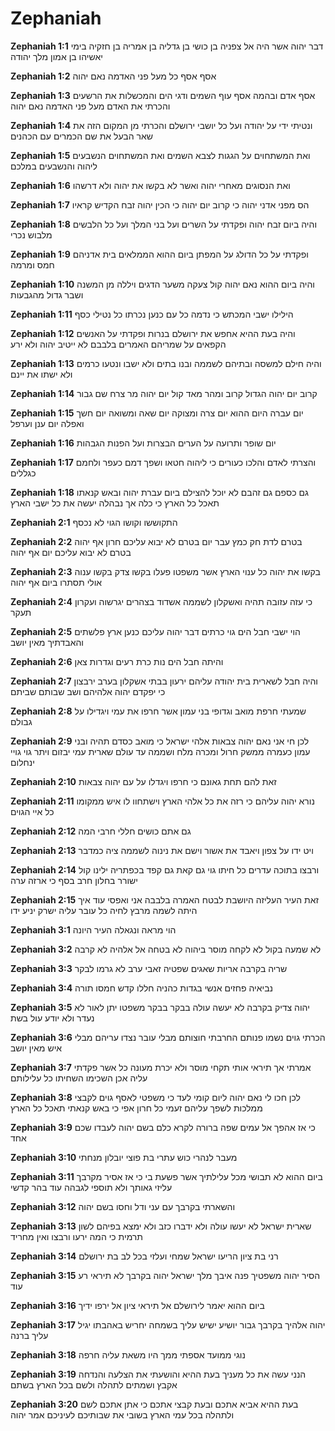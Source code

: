 # Zephaniah

**Zephaniah 1:1**   דבר יהוה אשר היה אל צפניה בן כושי בן גדליה בן אמריה בן חזקיה בימי יאשיהו בן אמון מלך יהודה

**Zephaniah 1:2**   אסף אסף כל מעל פני האדמה נאם יהוה

**Zephaniah 1:3**   אסף אדם ובהמה אסף עוף השמים ודגי הים והמכשלות את הרשעים והכרתי את האדם מעל פני האדמה נאם יהוה

**Zephaniah 1:4**   ונטיתי ידי על יהודה ועל כל יושבי ירושל͏ם והכרתי מן המקום הזה את שאר הבעל את שם הכמרים עם הכהנים

**Zephaniah 1:5**   ואת המשתחוים על הגגות לצבא השמים ואת המשתחוים הנשבעים ליהוה והנשבעים במלכם

**Zephaniah 1:6**   ואת הנסוגים מאחרי יהוה ואשר לא בקשו את יהוה ולא דרשהו

**Zephaniah 1:7**   הס מפני אדני יהוה כי קרוב יום יהוה כי הכין יהוה זבח הקדיש קראיו

**Zephaniah 1:8**   והיה ביום זבח יהוה ופקדתי על השרים ועל בני המלך ועל כל הלבשים מלבוש נכרי

**Zephaniah 1:9**   ופקדתי על כל הדולג על המפתן ביום ההוא הממלאים בית אדניהם חמס ומרמה

**Zephaniah 1:10**   והיה ביום ההוא נאם יהוה קול צעקה משער הדגים ויללה מן המשנה ושבר גדול מהגבעות

**Zephaniah 1:11**   הילילו ישבי המכתש כי נדמה כל עם כנען נכרתו כל נטילי כסף

**Zephaniah 1:12**   והיה בעת ההיא אחפש את ירושל͏ם בנרות ופקדתי על האנשים הקפאים על שמריהם האמרים בלבבם לא ייטיב יהוה ולא ירע

**Zephaniah 1:13**   והיה חילם למשסה ובתיהם לשממה ובנו בתים ולא ישבו ונטעו כרמים ולא ישתו את יינם

**Zephaniah 1:14**   קרוב יום יהוה הגדול קרוב ומהר מאד קול יום יהוה מר צרח שם גבור

**Zephaniah 1:15**   יום עברה היום ההוא יום צרה ומצוקה יום שאה ומשואה יום חשך ואפלה יום ענן וערפל

**Zephaniah 1:16**   יום שופר ותרועה על הערים הבצרות ועל הפנות הגבהות

**Zephaniah 1:17**   והצרתי לאדם והלכו כעורים כי ליהוה חטאו ושפך דמם כעפר ולחמם כגללים

**Zephaniah 1:18**   גם כספם גם זהבם לא יוכל להצילם ביום עברת יהוה ובאש קנאתו תאכל כל הארץ כי כלה אך נבהלה יעשה את כל ישבי הארץ

**Zephaniah 2:1**   התקוששו וקושו הגוי לא נכסף

**Zephaniah 2:2**   בטרם לדת חק כמץ עבר יום בטרם לא יבוא עליכם חרון אף יהוה בטרם לא יבוא עליכם יום אף יהוה

**Zephaniah 2:3**   בקשו את יהוה כל ענוי הארץ אשר משפטו פעלו בקשו צדק בקשו ענוה אולי תסתרו ביום אף יהוה

**Zephaniah 2:4**   כי עזה עזובה תהיה ואשקלון לשממה אשדוד בצהרים יגרשוה ועקרון תעקר

**Zephaniah 2:5**   הוי ישבי חבל הים גוי כרתים דבר יהוה עליכם כנען ארץ פלשתים והאבדתיך מאין יושב

**Zephaniah 2:6**   והיתה חבל הים נות כרת רעים וגדרות צאן

**Zephaniah 2:7**   והיה חבל לשארית בית יהודה עליהם ירעון בבתי אשקלון בערב ירבצון כי יפקדם יהוה אלהיהם ושב שבותם שביתם

**Zephaniah 2:8**   שמעתי חרפת מואב וגדופי בני עמון אשר חרפו את עמי ויגדילו על גבולם

**Zephaniah 2:9**   לכן חי אני נאם יהוה צבאות אלהי ישראל כי מואב כסדם תהיה ובני עמון כעמרה ממשק חרול ומכרה מלח ושממה עד עולם שארית עמי יבזום ויתר גוי גויי ינחלום

**Zephaniah 2:10**   זאת להם תחת גאונם כי חרפו ויגדלו על עם יהוה צבאות

**Zephaniah 2:11**   נורא יהוה עליהם כי רזה את כל אלהי הארץ וישתחוו לו איש ממקומו כל איי הגוים

**Zephaniah 2:12**   גם אתם כושים חללי חרבי המה

**Zephaniah 2:13**   ויט ידו על צפון ויאבד את אשור וישם את נינוה לשממה ציה כמדבר

**Zephaniah 2:14**   ורבצו בתוכה עדרים כל חיתו גוי גם קאת גם קפד בכפתריה ילינו קול ישורר בחלון חרב בסף כי ארזה ערה

**Zephaniah 2:15**   זאת העיר העליזה היושבת לבטח האמרה בלבבה אני ואפסי עוד איך היתה לשמה מרבץ לחיה כל עובר עליה ישרק יניע ידו

**Zephaniah 3:1**   הוי מראה ונגאלה העיר היונה

**Zephaniah 3:2**   לא שמעה בקול לא לקחה מוסר ביהוה לא בטחה אל אלהיה לא קרבה

**Zephaniah 3:3**   שריה בקרבה אריות שאגים שפטיה זאבי ערב לא גרמו לבקר

**Zephaniah 3:4**   נביאיה פחזים אנשי בגדות כהניה חללו קדש חמסו תורה

**Zephaniah 3:5**   יהוה צדיק בקרבה לא יעשה עולה בבקר בבקר משפטו יתן לאור לא נעדר ולא יודע עול בשת

**Zephaniah 3:6**   הכרתי גוים נשמו פנותם החרבתי חוצותם מבלי עובר נצדו עריהם מבלי איש מאין יושב

**Zephaniah 3:7**   אמרתי אך תיראי אותי תקחי מוסר ולא יכרת מעונה כל אשר פקדתי עליה אכן השכימו השחיתו כל עלילותם

**Zephaniah 3:8**   לכן חכו לי נאם יהוה ליום קומי לעד כי משפטי לאסף גוים לקבצי ממלכות לשפך עליהם זעמי כל חרון אפי כי באש קנאתי תאכל כל הארץ

**Zephaniah 3:9**   כי אז אהפך אל עמים שפה ברורה לקרא כלם בשם יהוה לעבדו שכם אחד

**Zephaniah 3:10**   מעבר לנהרי כוש עתרי בת פוצי יובלון מנחתי

**Zephaniah 3:11**   ביום ההוא לא תבושי מכל עלילתיך אשר פשעת בי כי אז אסיר מקרבך עליזי גאותך ולא תוספי לגבהה עוד בהר קדשי

**Zephaniah 3:12**   והשארתי בקרבך עם עני ודל וחסו בשם יהוה

**Zephaniah 3:13**   שארית ישראל לא יעשו עולה ולא ידברו כזב ולא ימצא בפיהם לשון תרמית כי המה ירעו ורבצו ואין מחריד

**Zephaniah 3:14**   רני בת ציון הריעו ישראל שמחי ועלזי בכל לב בת ירושל͏ם

**Zephaniah 3:15**   הסיר יהוה משפטיך פנה איבך מלך ישראל יהוה בקרבך לא תיראי רע עוד

**Zephaniah 3:16**   ביום ההוא יאמר לירושל͏ם אל תיראי ציון אל ירפו ידיך

**Zephaniah 3:17**   יהוה אלהיך בקרבך גבור יושיע ישיש עליך בשמחה יחריש באהבתו יגיל עליך ברנה

**Zephaniah 3:18**   נוגי ממועד אספתי ממך היו משאת עליה חרפה

**Zephaniah 3:19**   הנני עשה את כל מעניך בעת ההיא והושעתי את הצלעה והנדחה אקבץ ושמתים לתהלה ולשם בכל הארץ בשתם

**Zephaniah 3:20**   בעת ההיא אביא אתכם ובעת קבצי אתכם כי אתן אתכם לשם ולתהלה בכל עמי הארץ בשובי את שבותיכם לעיניכם אמר יהוה